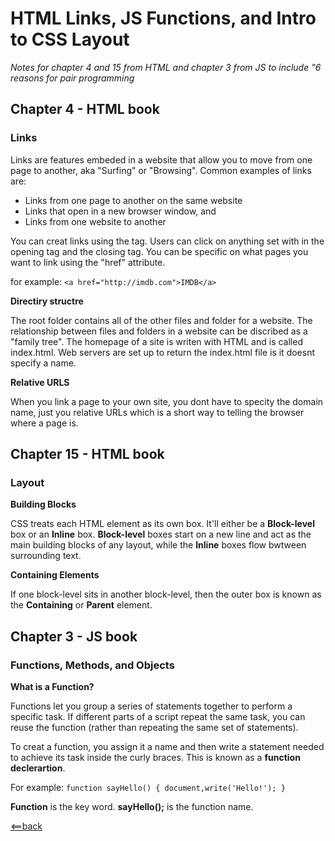 # HTML Links, JS Functions, and Intro to CSS Layout

*Notes for chapter 4 and 15 from HTML and chapter 3 from JS to include "6 reasons for pair programming*

## Chapter 4 - HTML book

### Links

Links are features embeded in a website that allow you to move from one page to another, aka "Surfing" or "Browsing".
Common examples of links are:
- Links from one page to another on the same website
- Links that open in a new browser window, and
- Links from one website to another

You can creat links using the <a> tag. Users can click on anything set with in the opening <a> tag and the closing </a> tag. You can
be specific on what pages you want to link using the "href" attribute.
  
for example: ```<a href="http://imdb.com">IMDB</a>```

**Directiry structre**

The root folder contains all of the other files and folder for a website. The relationship between files and folders in a website can be discribed as a "family tree". The homepage of a site is writen with HTML and is called index.html. Web servers are set up to return the index.html file is it doesnt specify a name.

**Relative URLS**

When you link a page to your own site, you dont have to specity the domain name, just you relative URLs which is a short way to telling the browser where a page is.


## Chapter 15 - HTML book

### Layout

**Building Blocks**

CSS treats each HTML element as its own box. It'll either be a **Block-level** box or an **Inline** box. **Block-level** boxes start on a new line and act as the main building blocks of any layout, while the **Inline** boxes flow bwtween surrounding text.

**Containing Elements**

If one block-level sits in another block-level, then the outer box is known as the **Containing** or **Parent** element. 


## Chapter 3 - JS book

### Functions, Methods, and Objects

**What is a Function?**

Functions let you group a series of statements together to perform a specific task. If different parts of a script repeat the same task, you can reuse the function (rather than repeating the same set of statements).

To creat a function, you assign it a name and then write a statement needed to achieve its task inside the curly braces. This is known as a **function declerartion**.

For example: ```function sayHello() { document,write('Hello!'); }```

**Function** is the key word. **sayHello();** is the function name.




[<==back](README.md)

